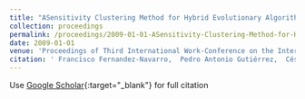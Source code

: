 ```yaml
---
title: "ASensitivity Clustering Method for Hybrid Evolutionary Algorithms"
collection: proceedings
permalink: /proceedings/2009-01-01-ASensitivity-Clustering-Method-for-Hybrid-Evolutionary-Algorithms
date: 2009-01-01
venue: 'Proceedings of Third International Work-Conference on the Interplay Between Natural and Artificial Computation (IWINAC09)'
citation: ' Francisco Fernandez-Navarro,  Pedro Antonio Gutiérrez,  César Hervás-Martínez,  Juan Carlos Fernández, &quot;ASensitivity Clustering Method for Hybrid Evolutionary Algorithms.&quot; Proceedings of Third International Work-Conference on the Interplay Between Natural and Artificial Computation (IWINAC09), Vol.5601, 2009, Santiago de Compostela, Spain, pp.245--254.'
---
```

Use [Google Scholar](https://scholar.google.com/scholar?q=ASensitivity+Clustering+Method+for+Hybrid+Evolutionary+Algorithms){:target="_blank"} for full citation